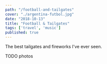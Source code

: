 ```yaml
---
path: "/football-and-tailgates"
cover: "./argentina-futbol.jpg"
date: "2018-10-13"
title: "Football & Tailgates"
tags: ['travel', 'music']
published: true
---
```


The best tailgates and fireworks I've ever seen.                                     

TODO photos